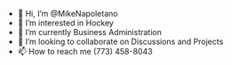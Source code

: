 - 👋 Hi, I’m @MikeNapoletano
- 👀 I’m interested in Hockey
- 🌱 I’m currently Business Administration
- 💞️ I’m looking to collaborate on Discussions and Projects
- 📫 How to reach me (773) 458-8043

<!---
MikeNapoletano/MikeNapoletano is a ✨ special ✨ repository because its `README.md` (this file) appears on your GitHub profile.
You can click the Preview link to take a look at your changes.
--->
